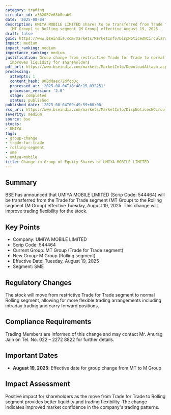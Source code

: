 ```yaml
---
category: trading
circular_id: a362057e63b0eab9
date: '2025-08-04'
description: UMIYA MOBILE LIMITED shares to be transferred from Trade for Trade segment
  (MT Group) to Rolling segment (M Group) effective August 19, 2025.
draft: false
guid: https://www.bseindia.com/markets/MarketInfo/DispNoticesNCirculars.aspx?Noticeid={757CD22A-B99C-4F04-B859-3EEFFB139523}&noticeno=20250804-12&dt=08/04/2025&icount=12&totcount=60&flag=0
impact: medium
impact_ranking: medium
importance_ranking: medium
justification: Group change from restrictive Trade for Trade to normal Rolling segment
  improves liquidity for shareholders
pdf_url: https://www.bseindia.com/markets/MarketInfo/DownloadAttach.aspx?id=20250804-12&attachedId=
processing:
  attempts: 1
  content_hash: 908ddaec72dfcb3c
  processed_at: '2025-08-04T18:48:15.032251'
  processor_version: '2.0'
  stage: completed
  status: published
published_date: '2025-08-04T09:49:59+00:00'
rss_url: https://www.bseindia.com/markets/MarketInfo/DispNoticesNCirculars.aspx?Noticeid={757CD22A-B99C-4F04-B859-3EEFFB139523}&noticeno=20250804-12&dt=08/04/2025&icount=12&totcount=60&flag=0
severity: medium
source: bse
stocks:
- UMIYA
tags:
- group-change
- trade-for-trade
- rolling-segment
- sme
- umiya-mobile
title: Change in Group of Equity Shares of UMIYA MOBILE LIMITED
---
```


## Summary

BSE has announced that UMIYA MOBILE LIMITED (Scrip Code: 544464) will be transferred from the Trade for Trade segment (MT Group) to the Rolling segment (M Group) effective Tuesday, August 19, 2025. This change will improve trading flexibility for the stock.

## Key Points

- Company: UMIYA MOBILE LIMITED
- Scrip Code: 544464
- Current Group: MT Group (Trade for Trade segment)
- New Group: M Group (Rolling segment)
- Effective Date: Tuesday, August 19, 2025
- Segment: SME

## Regulatory Changes

The stock will move from restrictive Trade for Trade segment to normal Rolling segment, allowing for more flexible trading arrangements including intraday trading and carry forward positions.

## Compliance Requirements

Trading Members are informed of this change and may contact Mr. Anurag Jain on Tel. No. 022 – 2272 8822 for further details.

## Important Dates

- **August 19, 2025**: Effective date for group change from MT to M Group

## Impact Assessment

Positive impact for shareholders as the move from Trade for Trade to Rolling segment provides better liquidity and trading flexibility. The change indicates improved market confidence in the company's trading patterns.